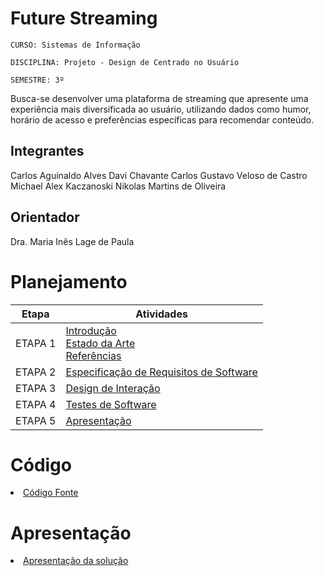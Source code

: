 # Future Streaming

`CURSO: Sistemas de Informação`

`DISCIPLINA: Projeto - Design de Centrado no Usuário`

`SEMESTRE: 3º`

Busca-se desenvolver uma plataforma de streaming que apresente uma experiência mais diversificada ao usuário, utilizando dados como humor, horário de acesso e preferências específicas para recomendar conteúdo.
  
## Integrantes

Carlos Aguinaldo Alves
Davi Chavante Carlos
Gustavo Veloso de Castro
Michael Alex Kaczanoski
Nikolas Martins de Oliveira

## Orientador

Dra. Maria Inês Lage de Paula

# Planejamento

| Etapa         | Atividades |
|  :----:   | ----------- |
| ETAPA 1         |[Introdução](docs/introducao.md) <br> [Estado da Arte](docs/estado.md) <br> [Referências](docs/referencias.md) |
| ETAPA 2         |[Especificação de Requisitos de Software](docs/especificacao.md) |
| ETAPA 3         |[Design de Interação](docs/design.md) |
| ETAPA 4        |[Testes de Software](docs/testes.md) |
| ETAPA 5         | [Apresentação](docs/apresentacao.md) |


# Código

<li><a href="src/codigo.md"> Código Fonte</a></li>

# Apresentação

<li><a href="docs/apresentacao.md"> Apresentação da solução</a></li>
